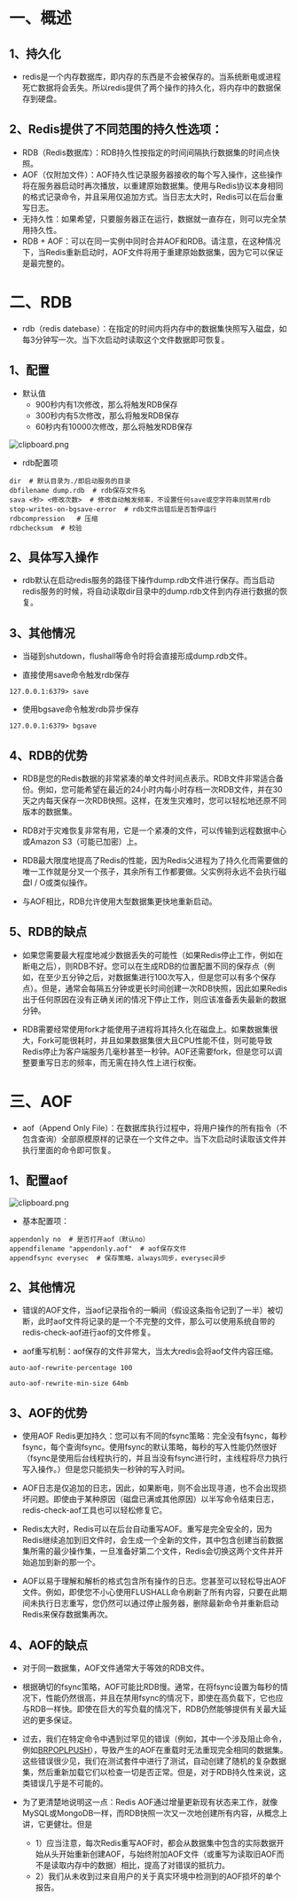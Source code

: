 # 一、概述

## 1、持久化

- redis是一个内存数据库，即内存的东西是不会被保存的。当系统断电或进程死亡数据将会丢失。所以redis提供了两个操作的持久化，将内存中的数据保存到硬盘。

## 2、Redis提供了不同范围的持久性选项：

- RDB（Redis数据库）：RDB持久性按指定的时间间隔执行数据集的时间点快照。
- AOF（仅附加文件）：AOF持久性记录服务器接收的每个写入操作，这些操作将在服务器启动时再次播放，以重建原始数据集。使用与Redis协议本身相同的格式记录命令，并且采用仅追加方式。当日志太大时，Redis可以在后台重写日志。
- 无持久性：如果希望，只要服务器正在运行，数据就一直存在，则可以完全禁用持久性。
- RDB + AOF：可以在同一实例中同时合并AOF和RDB。请注意，在这种情况下，当Redis重新启动时，AOF文件将用于重建原始数据集，因为它可以保证是最完整的。

# 二、RDB

- rdb（redis datebase）：在指定的时间内将内存中的数据集快照写入磁盘，如每3分钟写一次。当下次启动时读取这个文件数据即可恢复。

## 1、配置

- 默认值
    - 900秒内有1次修改，那么将触发RDB保存
    - 300秒内有5次修改，那么将触发RDB保存
    - 60秒内有10000次修改，那么将触发RDB保存

![clipboard.png](%E6%8C%81%E4%B9%85%E5%8C%96.assets/clip_image002.gif)

- rdb配置项
```properties
dir  # 默认目录为./即启动服务的目录
dbfilename dump.rdb  # rdb保存文件名
sava <秒> <修改次数>  # 修改自动触发频率，不设置任何save或空字符串则禁用rdb
stop-writes-on-bgsave-error  # rdb文件出错后是否暂停运行
rdbcompression   # 压缩
rdbchecksum  # 校验
```
## 2、具体写入操作

- rdb默认在启动redis服务的路径下操作dump.rdb文件进行保存。而当启动redis服务的时候，将自动读取dir目录中的dump.rdb文件到内存进行数据的恢复。


## 3、其他情况

- 当碰到shutdown，flushall等命令时将会直接形成dump.rdb文件。

- 直接使用save命令触发rdb保存

```shell
127.0.0.1:6379> save
```
- 使用bgsave命令触发rdb异步保存
```shell
127.0.0.1:6379> bgsave
```
## 4、RDB的优势

- RDB是您的Redis数据的非常紧凑的单文件时间点表示。RDB文件非常适合备份。例如，您可能希望在最近的24小时内每小时存档一次RDB文件，并在30天之内每天保存一次RDB快照。这样，在发生灾难时，您可以轻松地还原不同版本的数据集。

- RDB对于灾难恢复非常有用，它是一个紧凑的文件，可以传输到远程数据中心或Amazon S3（可能已加密）上。

- RDB最大限度地提高了Redis的性能，因为Redis父进程为了持久化而需要做的唯一工作就是分叉一个孩子，其余所有工作都要做。父实例将永远不会执行磁盘I / O或类似操作。

- 与AOF相比，RDB允许使用大型数据集更快地重新启动。


## 5、RDB的缺点

- 如果您需要最大程度地减少数据丢失的可能性（如果Redis停止工作，例如在断电之后），则RDB不好。您可以在生成RDB的位置配置不同的保存点（例如，在至少五分钟之后，对数据集进行100次写入，但是您可以有多个保存点）。但是，通常会每隔五分钟或更长时间创建一次RDB快照，因此如果Redis出于任何原因在没有正确关闭的情况下停止工作，则应该准备丢失最新的数据分钟。

- RDB需要经常使用fork才能使用子进程将其持久化在磁盘上。如果数据集很大，Fork可能很耗时，并且如果数据集很大且CPU性能不佳，则可能导致Redis停止为客户端服务几毫秒甚至一秒钟。AOF还需要fork，但是您可以调整要重写日志的频率，而无需在持久性上进行权衡。


# 三、AOF

- aof（Append Only File）：在数据库执行过程中，将用户操作的所有指令（不包含查询）全部原模原样的记录在一个文件之中。当下次启动时读取该文件并执行里面的命令即可恢复。


## 1、配置aof

![clipboard.png](%E6%8C%81%E4%B9%85%E5%8C%96.assets/clip_image004.gif)

- 基本配置项：

```properties
appendonly no  # 是否打开aof（默认no）
appendfilename "appendonly.aof"  # aof保存文件
appendfsync everysec  # 保存策略，always同步，everysec异步
```
## 2、其他情况

- 错误的AOF文件，当aof记录指令的一瞬间（假设这条指令记到了一半）被切断，此时aof文件将记录的是一个不完整的文件，那么可以使用系统自带的redis-check-aof进行aof的文件修复。

- aof重写机制：aof保存的文件非常大，当太大redis会将aof文件内容压缩。

```properties
auto-aof-rewrite-percentage 100

auto-aof-rewrite-min-size 64mb
```
## 3、AOF的优势

- 使用AOF Redis更加持久：您可以有不同的fsync策略：完全没有fsync，每秒fsync，每个查询fsync。使用fsync的默认策略，每秒的写入性能仍然很好（fsync是使用后台线程执行的，并且当没有fsync进行时，主线程将尽力执行写入操作。）但是您只能损失一秒钟的写入时间。

- AOF日志是仅追加的日志，因此，如果断电，则不会出现寻道，也不会出现损坏问题。即使由于某种原因（磁盘已满或其他原因）以半写命令结束日志，redis-check-aof工具也可以轻松修复它。

- Redis太大时，Redis可以在后台自动重写AOF。重写是完全安全的，因为Redis继续追加到旧文件时，会生成一个全新的文件，其中包含创建当前数据集所需的最少操作集，一旦准备好第二个文件，Redis会切换这两个文件并开始追加到新的那一个。

- AOF以易于理解和解析的格式包含所有操作的日志。您甚至可以轻松导出AOF文件。例如，即使您不小心使用FLUSHALL命令刷新了所有内容，只要在此期间未执行日志重写，您仍然可以通过停止服务器，删除最新命令并重新启动Redis来保存数据集再次。


## 4、AOF的缺点

- 对于同一数据集，AOF文件通常大于等效的RDB文件。

- 根据确切的fsync策略，AOF可能比RDB慢。通常，在将fsync设置为每秒的情况下，性能仍然很高，并且在禁用fsync的情况下，即使在高负载下，它也应与RDB一样快。即使在巨大的写负载的情况下，RDB仍然能够提供有关最大延迟的更多保证。

- 过去，我们在特定命令中遇到过罕见的错误（例如，其中一个涉及阻止命令，例如[BRPOPLPUSH](https://redis.io/commands/brpoplpush)），导致产生的AOF在重载时无法重现完全相同的数据集。这些错误很少见，我们在测试套件中进行了测试，自动创建了随机的复杂数据集，然后重新加载它们以检查一切是否正常。但是，对于RDB持久性来说，这类错误几乎是不可能的。
- 为了更清楚地说明这一点：Redis AOF通过增量更新现有状态来工作，就像MySQL或MongoDB一样，而RDB快照一次又一次地创建所有内容，从概念上讲，它更健壮。但是
    - 1）应当注意，每次Redis重写AOF时，都会从数据集中包含的实际数据开始从头开始重新创建AOF，与始终附加AOF文件（或重写为读取旧AOF而不是读取内存中的数据）相比，提高了对错误的抵抗力。
    - 2）我们从未收到过来自用户的关于真实环境中检测到的AOF损坏的单个报告。

 

 

 